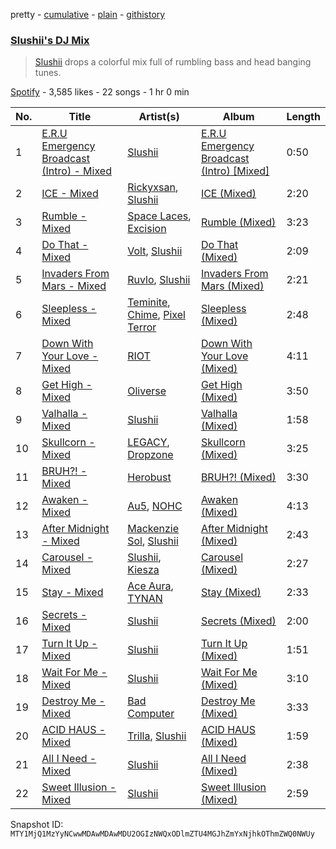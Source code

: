 pretty - [cumulative](/playlists/cumulative/37i9dQZF1DWTA9xrja5XU1.md) - [plain](/playlists/plain/37i9dQZF1DWTA9xrja5XU1) - [githistory](https://github.githistory.xyz/mackorone/spotify-playlist-archive/blob/main/playlists/plain/37i9dQZF1DWTA9xrja5XU1)

### [Slushii's DJ Mix](https://open.spotify.com/playlist/37i9dQZF1DWTA9xrja5XU1)

> <a href="spotify:artist:41rVuRHYAiH7ltBTHVR9We">Slushii</a> drops a colorful mix full of rumbling bass and head banging tunes.

[Spotify](https://open.spotify.com/user/spotify) - 3,585 likes - 22 songs - 1 hr 0 min

| No. | Title | Artist(s) | Album | Length |
|---|---|---|---|---|
| 1 | [E.R.U Emergency Broadcast \(Intro\) \- Mixed](https://open.spotify.com/track/0vmZyTqI5J3PLwyU5r7ys5) | [Slushii](https://open.spotify.com/artist/41rVuRHYAiH7ltBTHVR9We) | [E.R.U Emergency Broadcast \(Intro\) \[Mixed\]](https://open.spotify.com/album/6PuN7QYrTOidlqolwMKjHv) | 0:50 |
| 2 | [ICE \- Mixed](https://open.spotify.com/track/2jnHWiG4e1SMhvRUIkpAB3) | [Rickyxsan](https://open.spotify.com/artist/0lqxqV3IhQXO5czq1d0ZfJ), [Slushii](https://open.spotify.com/artist/41rVuRHYAiH7ltBTHVR9We) | [ICE \(Mixed\)](https://open.spotify.com/album/2J6Uvbe4WcQwAuWfqfnqMI) | 2:20 |
| 3 | [Rumble \- Mixed](https://open.spotify.com/track/6ap9zLTT2jqcLbqrZZ20u8) | [Space Laces](https://open.spotify.com/artist/37PZXblQTqpEWGdjctNcGP), [Excision](https://open.spotify.com/artist/5FKchcZpQOkqFvXBj1aCvb) | [Rumble \(Mixed\)](https://open.spotify.com/album/1RNiVKtGHBQ2WjRINcHoU1) | 3:23 |
| 4 | [Do That \- Mixed](https://open.spotify.com/track/4YBo1LUxdo3XLrtIxru4sh) | [Volt](https://open.spotify.com/artist/1egnc7bfuijfn2K4yGqOCC), [Slushii](https://open.spotify.com/artist/41rVuRHYAiH7ltBTHVR9We) | [Do That \(Mixed\)](https://open.spotify.com/album/3jg8IFS92G7rk9qsp2Dbq3) | 2:09 |
| 5 | [Invaders From Mars \- Mixed](https://open.spotify.com/track/7a0e9QLJe5UPBejgpBKMSA) | [Ruvlo](https://open.spotify.com/artist/3nqbWR5FC0RSkS9kK1aalW), [Slushii](https://open.spotify.com/artist/41rVuRHYAiH7ltBTHVR9We) | [Invaders From Mars \(Mixed\)](https://open.spotify.com/album/3PhzFJV2WuLcPRi1sWR9xp) | 2:21 |
| 6 | [Sleepless \- Mixed](https://open.spotify.com/track/4kdWGjrqKMwHMZRJs9doBZ) | [Teminite](https://open.spotify.com/artist/5EEuae5uigQnwgYCl0s8EF), [Chime](https://open.spotify.com/artist/3hMTYaexWgGkXqvbkt6EIS), [Pixel Terror](https://open.spotify.com/artist/3DajvNySJjylWpCSeXefFm) | [Sleepless \(Mixed\)](https://open.spotify.com/album/3a5tOPhUAi16pGnALPlxcG) | 2:48 |
| 7 | [Down With Your Love \- Mixed](https://open.spotify.com/track/0SuqkRzgOgSHg49h54dHSy) | [RIOT](https://open.spotify.com/artist/0qPGd8tOMHlFZt8EA1uLFY) | [Down With Your Love \(Mixed\)](https://open.spotify.com/album/2bPCEn1HZRIFiiMM11rMaT) | 4:11 |
| 8 | [Get High \- Mixed](https://open.spotify.com/track/3HZlVrZ1FMZIsh9eDaQUh3) | [Oliverse](https://open.spotify.com/artist/3fFMSweDNwFGyHcxjN7MWp) | [Get High \(Mixed\)](https://open.spotify.com/album/254f9IKSO07r5kOHlL60Ph) | 3:50 |
| 9 | [Valhalla \- Mixed](https://open.spotify.com/track/1xdG92vn1xsTlkokUrpG1L) | [Slushii](https://open.spotify.com/artist/41rVuRHYAiH7ltBTHVR9We) | [Valhalla \(Mixed\)](https://open.spotify.com/album/6KYAMSP7fXMJCh69USai85) | 1:58 |
| 10 | [Skullcorn \- Mixed](https://open.spotify.com/track/4JXyI876cmaYZScd1hRFyy) | [LEGACY](https://open.spotify.com/artist/6PDOhuTlQgb9jWwkZ3YwM5), [Dropzone](https://open.spotify.com/artist/5OVzPiR1Oyl2n0U0F7tetU) | [Skullcorn \(Mixed\)](https://open.spotify.com/album/3vqilky7CZuPsP7Nwcknpw) | 3:25 |
| 11 | [BRUH?! \- Mixed](https://open.spotify.com/track/4Sbs1l0XByp0yVaDdZzE3j) | [Herobust](https://open.spotify.com/artist/43tAs3kRWvyu1B7eZOv2pp) | [BRUH?! \(Mixed\)](https://open.spotify.com/album/5BhKZZ2BmVTO5RrBy0ijcz) | 3:30 |
| 12 | [Awaken \- Mixed](https://open.spotify.com/track/6mEGcUD3ercW0U10hzqr7n) | [Au5](https://open.spotify.com/artist/40WIa01eubnEVkxUHeDZyF), [NOHC](https://open.spotify.com/artist/4UkPjMAJX3pG27D7uaubXG) | [Awaken \(Mixed\)](https://open.spotify.com/album/1dMKx8hLTmiTEtQRKjskI5) | 4:13 |
| 13 | [After Midnight \- Mixed](https://open.spotify.com/track/4QcoAJBs6e2nKTy2Z34Q2q) | [Mackenzie Sol](https://open.spotify.com/artist/3E9DITocLFcvQi0v56uhYA), [Slushii](https://open.spotify.com/artist/41rVuRHYAiH7ltBTHVR9We) | [After Midnight \(Mixed\)](https://open.spotify.com/album/3oq4gvfAZjuN80t6aEyUp3) | 2:43 |
| 14 | [Carousel \- Mixed](https://open.spotify.com/track/2Qp8B3LZCKxiBxqdspFOEz) | [Slushii](https://open.spotify.com/artist/41rVuRHYAiH7ltBTHVR9We), [Kiesza](https://open.spotify.com/artist/4zxvC7CRGvggq9EWXOpwAo) | [Carousel \(Mixed\)](https://open.spotify.com/album/2ZYIOHu2GopJ8WIvvXKr8Q) | 2:27 |
| 15 | [Stay \- Mixed](https://open.spotify.com/track/64OJZvkMDPlgoJPytHzI0C) | [Ace Aura](https://open.spotify.com/artist/5o2KBzYUFierWmBhSemAhq), [TYNAN](https://open.spotify.com/artist/5oiSxivTCIoOk5UlMSwzWM) | [Stay \(Mixed\)](https://open.spotify.com/album/6FJK8YRwkgNN72OHDijWRG) | 2:33 |
| 16 | [Secrets \- Mixed](https://open.spotify.com/track/19eNfQcmU4lJYDywwpw4DL) | [Slushii](https://open.spotify.com/artist/41rVuRHYAiH7ltBTHVR9We) | [Secrets \(Mixed\)](https://open.spotify.com/album/6nZxXtAqCwJsOJnaPcDmLs) | 2:00 |
| 17 | [Turn It Up \- Mixed](https://open.spotify.com/track/1uBqhcGwaIXzU23ELmckrT) | [Slushii](https://open.spotify.com/artist/41rVuRHYAiH7ltBTHVR9We) | [Turn It Up \(Mixed\)](https://open.spotify.com/album/2FAGrIAFIyszdcme4nIKgg) | 1:51 |
| 18 | [Wait For Me \- Mixed](https://open.spotify.com/track/3xD7xEqlznAYrWWfqSt4fx) | [Slushii](https://open.spotify.com/artist/41rVuRHYAiH7ltBTHVR9We) | [Wait For Me \(Mixed\)](https://open.spotify.com/album/6dOK4nHrcoxo7VisApG4wh) | 3:10 |
| 19 | [Destroy Me \- Mixed](https://open.spotify.com/track/255kBLQo2g5rXiiEJdXJAO) | [Bad Computer](https://open.spotify.com/artist/7uGeDBa1LJ7T1X4fpl8mwk) | [Destroy Me \(Mixed\)](https://open.spotify.com/album/2DyuQ0Fn1R2EXGMk31fm6Q) | 3:33 |
| 20 | [ACID HAUS \- Mixed](https://open.spotify.com/track/5gWrUMsO67j2bmKl7o5Xu2) | [Trilla](https://open.spotify.com/artist/1lBPeEj4su1YhsDP07mglp), [Slushii](https://open.spotify.com/artist/41rVuRHYAiH7ltBTHVR9We) | [ACID HAUS \(Mixed\)](https://open.spotify.com/album/36Ixi1YS1FKWdcGIF89otx) | 1:59 |
| 21 | [All I Need \- Mixed](https://open.spotify.com/track/7unSiaNJeb0ERu9cMnqUGv) | [Slushii](https://open.spotify.com/artist/41rVuRHYAiH7ltBTHVR9We) | [All I Need \(Mixed\)](https://open.spotify.com/album/14ex7NWmYTZedA9VSEWi6c) | 2:38 |
| 22 | [Sweet Illusion \- Mixed](https://open.spotify.com/track/2VHg152omQ65DyQigrxWwd) | [Slushii](https://open.spotify.com/artist/41rVuRHYAiH7ltBTHVR9We) | [Sweet Illusion \(Mixed\)](https://open.spotify.com/album/09RC6h4C1PiMCA6WSJz55O) | 2:59 |

Snapshot ID: `MTY1MjQ1MzYyNCwwMDAwMDAwMDU2OGIzNWQxODlmZTU4MGJhZmYxNjhkOThmZWQ0NWUy`
